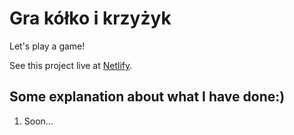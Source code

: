# Gra kółko i krzyżyk

Let's play a game!

See this project live at [Netlify](https://kolko-i-krzyzyk.netlify.app/).

## Some explanation about what I have done:)

1. Soon...
